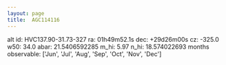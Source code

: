 ```yaml
---
layout: page
title:  AGC114116
--- 
```

alt id: HVC137.90-31.73-327
ra: 01h49m52.1s
dec: +29d26m00s
cz: -325.0
w50: 34.0
abar: 21.5406592285
m_hi: 5.97
n_hi: 18.574022693
months observable: ['Jun', 'Jul', 'Aug', 'Sep', 'Oct', 'Nov', 'Dec']
